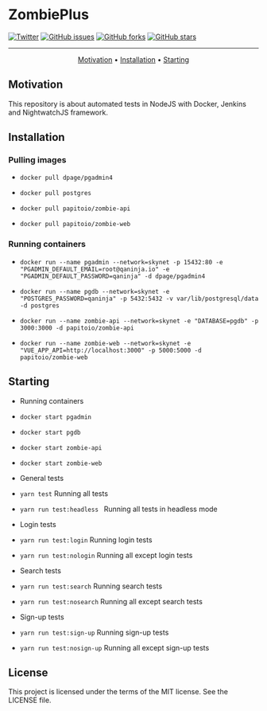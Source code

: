# ZombiePlus

[![Twitter](https://img.shields.io/twitter/url?style=social&url=https%3A%2F%2Ftwitter.com%2Fwendreolf)](https://twitter.com/intent/tweet?text=Wow:&url=https%3A%2F%2Fgithub.com%2Fwendreof%2Fzombie-%2F)
[![GitHub issues](https://img.shields.io/github/issues/wendreof/zombie-)](https://github.com/wendreof/zombie-/issues)
[![GitHub forks](https://img.shields.io/github/forks/wendreof/zombie-)](https://github.com/wendreof/zombie-/network)
[![GitHub stars](https://img.shields.io/github/stars/wendreof/zombie-)](https://github.com/wendreof/zombie-/stargazers)

-------
<p align="center">
    <a href="#motivation">Motivation</a> &bull;
    <a href="#installation">Installation</a> &bull;
    <a href="#starting">Starting</a>
</p>

## Motivation
This repository is about automated tests in NodeJS with Docker, Jenkins and NightwatchJS framework.

## Installation

### Pulling images
- `docker pull dpage/pgadmin4`

- `docker pull postgres`

- `docker pull papitoio/zombie-api`

- `docker pull papitoio/zombie-web`

### Running containers
- `docker run --name pgadmin --network=skynet -p 15432:80 -e "PGADMIN_DEFAULT_EMAIL=root@qaninja.io" -e "PGADMIN_DEFAULT_PASSWORD=qaninja" -d dpage/pgadmin4`

- `docker run --name pgdb --network=skynet -e "POSTGRES_PASSWORD=qaninja" -p 5432:5432 -v var/lib/postgresql/data -d postgres`

- `docker run --name zombie-api --network=skynet -e "DATABASE=pgdb" -p 3000:3000 -d papitoio/zombie-api`

- `docker run --name zombie-web --network=skynet -e "VUE_APP_API=http://localhost:3000" -p 5000:5000 -d papitoio/zombie-web`

## Starting

- Running containers
- `docker start pgadmin`
- `docker start pgdb`
- `docker start zombie-api`
- `docker start zombie-web`

- General tests
- `yarn test` Running all tests
- `yarn run test:headless ` Running all tests in headless mode

- Login tests
- `yarn run test:login` Running login tests
- `yarn run test:nologin` Running all except login tests

- Search tests
- `yarn run test:search` Running  search  tests
- `yarn run test:nosearch` Running all except search tests

- Sign-up tests
- `yarn run test:sign-up` Running sign-up tests
- `yarn run test:nosign-up` Running all except sign-up tests

## License
This project is licensed under the terms of the MIT license. See the LICENSE file.

